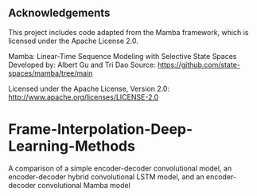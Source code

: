 ## Acknowledgements

This project includes code adapted from the Mamba framework, which is licensed under the Apache License 2.0.

Mamba: Linear-Time Sequence Modeling with Selective State Spaces
Developed by: Albert Gu and Tri Dao
Source: https://github.com/state-spaces/mamba/tree/main

Licensed under the Apache License, Version 2.0: http://www.apache.org/licenses/LICENSE-2.0


# Frame-Interpolation-Deep-Learning-Methods
A comparison of a simple encoder-decoder convolutional model, an encoder-decoder hybrid convolutional LSTM model, and an encoder-decoder convolutional Mamba model
